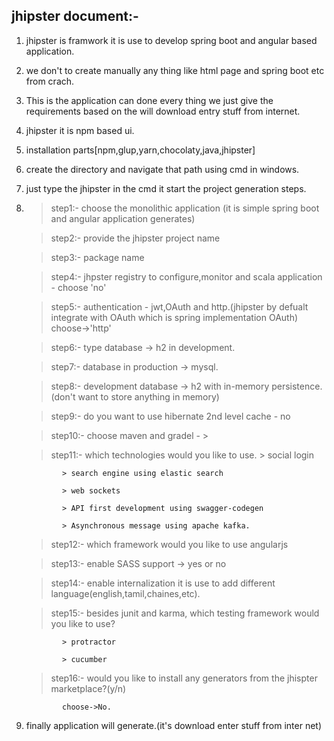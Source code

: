 jhipster document:-
-------------------

1. 	jhipster is framwork it is use to develop spring boot and angular based application.
2. 	we don't to create manually any thing like html page and spring boot etc from crach.
3. 	This is the application can done every thing we just give the requirements based on the will download entry stuff from internet.
4. 	jhipster it is npm based ui.
5. 	installation parts[npm,glup,yarn,chocolaty,java,jhipster]
6. 	create the directory and navigate that path using cmd in windows.
7. 	just type the jhipster in the cmd it start the project generation steps.
8. 	> step1:- choose the monolithic application (it is simple spring boot and angular application generates)

	> step2:- provide the jhipster project name
	
	> step3:- package name
	
	> step4:- jhpster registry to configure,monitor and scala application - choose 'no'
	
	> step5:- authentication - jwt,OAuth and http.(jhipster by defualt integrate with OAuth which is spring implementation OAuth) 
			choose->'http'
			
	> step6:-	type database -> h2 in development.
	
	> step7:- database in production -> mysql.
	
	> step8:- development database -> h2 with in-memory persistence.(don't want to store anything	in memory)
	
	> step9:- do you want to use hibernate 2nd level cache - no
	
	> step10:- choose maven and gradel - >
	
	> step11:- which technologies would you like to use.
				> social login
				
				> search engine using elastic search
				
				> web sockets
				
				> API first development using swagger-codegen
				
				> Asynchronous message using apache kafka.
				
	> step12:- which framework would you like to use angularjs
	
	> step13:- enable SASS support -> yes or no
	
	> step14:- enable internalization it is use to add different language(english,tamil,chaines,etc).
	
	> step15:- besides junit and karma, which testing framework would you like to use?
	
				> protractor
				
				> cucumber
				
	> step16:- would you like to install any generators from the jhispter marketplace?(y/n)
	
				choose->No.
				
9. finally application will generate.(it's download enter stuff from inter net)
				
	
